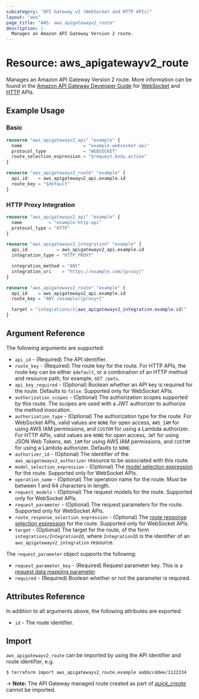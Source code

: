 ```yaml
---
subcategory: "API Gateway v2 (WebSocket and HTTP APIs)"
layout: "aws"
page_title: "AWS: aws_apigatewayv2_route"
description: |-
  Manages an Amazon API Gateway Version 2 route.
---
```


# Resource: aws_apigatewayv2_route

Manages an Amazon API Gateway Version 2 route.
More information can be found in the [Amazon API Gateway Developer Guide](https://docs.aws.amazon.com/apigateway/latest/developerguide/welcome.html) for [WebSocket](https://docs.aws.amazon.com/apigateway/latest/developerguide/websocket-api-develop-routes.html) and [HTTP](https://docs.aws.amazon.com/apigateway/latest/developerguide/http-api-develop-routes.html) APIs.

## Example Usage

### Basic

```terraform
resource "aws_apigatewayv2_api" "example" {
  name                       = "example-websocket-api"
  protocol_type              = "WEBSOCKET"
  route_selection_expression = "$request.body.action"
}

resource "aws_apigatewayv2_route" "example" {
  api_id    = aws_apigatewayv2_api.example.id
  route_key = "$default"
}
```

### HTTP Proxy Integration

```terraform
resource "aws_apigatewayv2_api" "example" {
  name          = "example-http-api"
  protocol_type = "HTTP"
}

resource "aws_apigatewayv2_integration" "example" {
  api_id           = aws_apigatewayv2_api.example.id
  integration_type = "HTTP_PROXY"

  integration_method = "ANY"
  integration_uri    = "https://example.com/{proxy}"
}

resource "aws_apigatewayv2_route" "example" {
  api_id    = aws_apigatewayv2_api.example.id
  route_key = "ANY /example/{proxy+}"

  target = "integrations/${aws_apigatewayv2_integration.example.id}"
}
```

## Argument Reference

The following arguments are supported:

* `api_id` - (Required) The API identifier.
* `route_key` - (Required) The route key for the route. For HTTP APIs, the route key can be either `$default`, or a combination of an HTTP method and resource path, for example, `GET /pets`.
* `api_key_required` - (Optional) Boolean whether an API key is required for the route. Defaults to `false`. Supported only for WebSocket APIs.
* `authorization_scopes` - (Optional) The authorization scopes supported by this route. The scopes are used with a JWT authorizer to authorize the method invocation.
* `authorization_type` - (Optional) The authorization type for the route.
For WebSocket APIs, valid values are `NONE` for open access, `AWS_IAM` for using AWS IAM permissions, and `CUSTOM` for using a Lambda authorizer.
For HTTP APIs, valid values are `NONE` for open access, `JWT` for using JSON Web Tokens, `AWS_IAM` for using AWS IAM permissions, and `CUSTOM` for using a Lambda authorizer.
Defaults to `NONE`.
* `authorizer_id` - (Optional) The identifier of the `aws_apigatewayv2_authorizer` resource to be associated with this route.
* `model_selection_expression` - (Optional) The [model selection expression](https://docs.aws.amazon.com/apigateway/latest/developerguide/apigateway-websocket-api-selection-expressions.html#apigateway-websocket-api-model-selection-expressions) for the route. Supported only for WebSocket APIs.
* `operation_name` - (Optional) The operation name for the route. Must be between 1 and 64 characters in length.
* `request_models` - (Optional) The request models for the route. Supported only for WebSocket APIs.
* `request_parameter` - (Optional) The request parameters for the route. Supported only for WebSocket APIs.
* `route_response_selection_expression` - (Optional) The [route response selection expression](https://docs.aws.amazon.com/apigateway/latest/developerguide/apigateway-websocket-api-selection-expressions.html#apigateway-websocket-api-route-response-selection-expressions) for the route. Supported only for WebSocket APIs.
* `target` - (Optional) The target for the route, of the form `integrations/`*`IntegrationID`*, where *`IntegrationID`* is the identifier of an `aws_apigatewayv2_integration` resource.

The `request_parameter` object supports the following:

* `request_parameter_key` - (Required) Request parameter key. This is a [request data mapping parameter](https://docs.aws.amazon.com/apigateway/latest/developerguide/websocket-api-data-mapping.html#websocket-mapping-request-parameters).
* `required` - (Required) Boolean whether or not the parameter is required.

## Attributes Reference

In addition to all arguments above, the following attributes are exported:

* `id` - The route identifier.

## Import

`aws_apigatewayv2_route` can be imported by using the API identifier and route identifier, e.g.

```
$ terraform import aws_apigatewayv2_route.example aabbccddee/1122334
```

-> **Note:** The API Gateway managed route created as part of [_quick_create_](https://docs.aws.amazon.com/apigateway/latest/developerguide/api-gateway-basic-concept.html#apigateway-definition-quick-create) cannot be imported.
